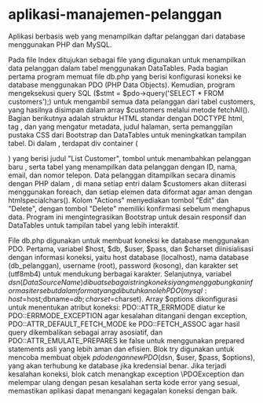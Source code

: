 # aplikasi-manajemen-pelanggan
Aplikasi berbasis web yang menampilkan daftar pelanggan dari database menggunakan PHP dan MySQL.

Pada file Index ditujukan sebagai file yang digunakan untuk menampilkan data pelanggan dalam tabel menggunakan DataTables.
Pada bagian pertama program memuat file db.php yang berisi konfigurasi koneksi ke database menggunakan PDO (PHP Data Objects). Kemudian, program mengeksekusi query SQL ($stmt = $pdo->query('SELECT * FROM customers');) untuk mengambil semua data pelanggan dari tabel customers, yang hasilnya disimpan dalam array $customers melalui metode fetchAll(). Bagian berikutnya adalah struktur HTML standar dengan DOCTYPE html, tag <html>, dan <head> yang mengatur metadata, judul halaman, serta pemanggilan pustaka CSS dari Bootstrap dan DataTables untuk meningkatkan tampilan tabel. Di dalam <body>, terdapat div container (<div class="container mt-5">) yang berisi judul "List Customer", tombol untuk menambahkan pelanggan baru , serta tabel yang menampilkan data pelanggan dengan ID, nama, email, dan nomor telepon. Data pelanggan ditampilkan secara dinamis dengan PHP dalam <tbody>, di mana setiap entri dalam $customers akan diiterasi menggunakan foreach, dan setiap elemen data diformat agar aman dengan htmlspecialchars(). Kolom "Actions" menyediakan tombol "Edit" dan "Delete", dengan tombol "Delete" memiliki konfirmasi sebelum menghapus data. Program ini mengintegrasikan Bootstrap untuk desain responsif dan DataTables untuk tampilan tabel yang lebih interaktif.

File db.php digunakan untuk membuat koneksi ke database menggunakan PDO.
Pertama, variabel $host, $db, $user, $pass, dan $charset diinisialisasi dengan informasi koneksi, yaitu host database (localhost), nama database (db_pelanggan), username (root), password (kosong), dan karakter set (utf8mb4) untuk mendukung berbagai karakter. Selanjutnya, variabel $dsn (Data Source Name) dibuat sebagai string koneksi yang menggabungkan informasi tersebut dalam format yang dibutuhkan oleh PDO (mysql:host=$host;dbname=$db;charset=$charset). Array $options dikonfigurasi untuk menentukan atribut koneksi: PDO::ATTR_ERRMODE diatur ke PDO::ERRMODE_EXCEPTION agar kesalahan ditangani dengan exception, PDO::ATTR_DEFAULT_FETCH_MODE ke PDO::FETCH_ASSOC agar hasil query dikembalikan sebagai array asosiatif, dan PDO::ATTR_EMULATE_PREPARES ke false untuk menggunakan prepared statements asli yang lebih aman dan efisien. Blok try digunakan untuk mencoba membuat objek $pdo dengan new PDO($dsn, $user, $pass, $options), yang akan terhubung ke database jika kredensial benar. Jika terjadi kesalahan koneksi, blok catch menangkap exception \PDOException dan melempar ulang dengan pesan kesalahan serta kode error yang sesuai, memastikan aplikasi dapat menangani kegagalan koneksi dengan baik.

